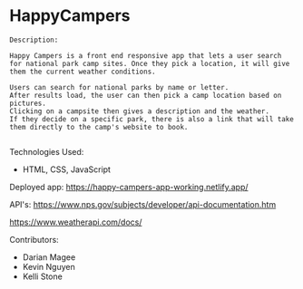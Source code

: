 # HappyCampers

```
Description:

Happy Campers is a front end responsive app that lets a user search for national park camp sites. Once they pick a location, it will give them the current weather conditions.

Users can search for national parks by name or letter. 
After results load, the user can then pick a camp location based on pictures. 
Clicking on a campsite then gives a description and the weather.
If they decide on a specific park, there is also a link that will take them directly to the camp's website to book.
  
``` 

Technologies Used:

- HTML, CSS, JavaScript

Deployed app:
https://happy-campers-app-working.netlify.app/

API's:
https://www.nps.gov/subjects/developer/api-documentation.htm

https://www.weatherapi.com/docs/

Contributors:

- Darian Magee
- Kevin Nguyen
- Kelli Stone
